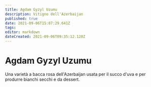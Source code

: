 ```yaml
---
title: Agdam Gyzyl Uzumu
description: Vitigno dell'Azerbaijan
published: true
date: 2021-09-06T15:07:29.641Z
tags: 
editor: markdown
dateCreated: 2021-09-06T09:35:12.120Z
---
```


# Agdam Gyzyl Uzumu

Una varietà a bacca rosa dell'Azerbaijan usata per il succo d'uva e per produrre bianchi secchi e da dessert.